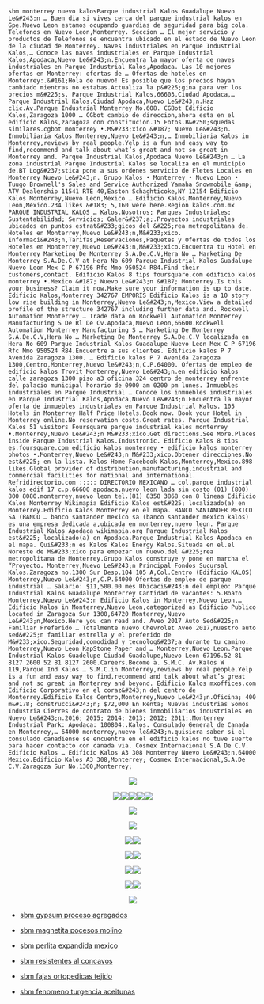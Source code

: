 
```
sbm monterrey nuevo kalosParque industrial Kalos Guadalupe Nuevo Le&#243;n … Buen dia si vives cerca del parque industrial kalos en Gpe.Nuevo Leon estamos ocupando guardias de seguridad para big cola. Telefonos en Nuevo Leon,Monterrey. Seccion … El mejor servicio y productos de Telefonos se encuentra ubicado en el estado de Nuevo Leon de la ciudad de Monterrey. Naves industriales en Parque Industrial Kalos,… Conoce las naves industriales en Parque Industrial Kalos,Apodaca,Nuevo Le&#243;n.Encuentra la mayor oferta de naves industriales en Parque Industrial Kalos,Apodaca. Las 10 mejores ofertas en Monterrey: ofertas de … Ofertas de hoteles en Monterrey:.&#161;Hola de nuevo! Es posible que los precios hayan cambiado mientras no estabas.Actualiza la p&#225;gina para ver los precios m&#225;s. Parque Industrial Kalos,66603,Ciudad Apodaca,… Parque Industrial Kalos.Ciudad Apodaca,Nuevo Le&#243;n.Haz clic.Av.Parque Industrial Monterrey No.608. CGBot Edificio Kalos,Zaragoza 1000 … CGbot cambio de direccion,ahora esta en el edificio Kalos,zaragoza con constitucion.15 Fotos.B&#250;squedas similares.cgbot monterrey •.M&#233;xico &#187; Nuevo Le&#243;n. Inmobiliaria Kalos Monterrey,Nuevo Le&#243;n,… Inmobiliaria Kalos in Monterrey,reviews by real people.Yelp is a fun and easy way to find,recommend and talk about what’s great and not so great in Monterrey and. Parque Industrial Kalos,Apodaca Nuevo Le&#243;n … La zona industrial Parque Industrial Kalos se localiza en el municipio de.BT Log&#237;stica pone a sus ordenes servicio de Fletes Locales en Monterrey Nuevo Le&#243;n. Grupo Kalos • Monterrey • Nuevo Leon • Tuugo Brownell's Sales and Service Authorized Yamaha Snowmobile &amp; ATV Dealership 11541 RTE 40,Easton Schaghticoke,NY 12154 Edificio Kalos Monterrey,Nuevo Leon,Mexico … Edificio Kalos,Monterrey,Nuevo Leon,Mexico.234 likes &#183; 5,160 were here.Region kalos.com.mx PARQUE INDUSTRIAL KALOS … Kalos.Nosotros; Parques Industriales; Sustentabilidad; Servicios; Galer&#237;a;.Proyectos industriales ubicados en puntos estrat&#233;gicos del &#225;rea metropolitana de. Hoteles en Monterrey,Nuevo Le&#243;n,M&#233;xico. Informaci&#243;n,Tarifas,Reservaciones,Paquetes y Ofertas de todos los Hoteles en Monterrey,Nuevo Le&#243;n,M&#233;xico.Encuentra tu Hotel en Monterrey Marketing De Monterrey S.A.De.C.V,Hera No … Marketing De Monterrey S.A.De.C.V at Hera No 609 Parque Industrial Kalos Guadalupe Nuevo Leon Mex C P 67196 Rfc Mmo 950524 R84.Find their customers,contact. Edificio Kalos 8 tips foursquare.com edificio kalos monterrey •.Mexico &#187; Nuevo Le&#243;n &#187; Monterrey.Is this your business? Claim it now.Make sure your information is up to date. Edificio Kalos,Monterrey 342767 EMPORIS Edificio Kalos is a 10 story low rise building in Monterrey,Nuevo Le&#243;n,Mexico.View a detailed profile of the structure 342767 including further data and. Rockwell Automation Monterrey … Trade data on Rockwell Automation Monterrey Manufacturing S De Rl De Cv.Apodaca,Nuevo Leon,66600.Rockwell Automation Monterrey Manufacturing S … Marketing De Monterrey S.A.De.C.V,Hera No … Marketing De Monterrey S.A.De.C.V localizada en Hera No 609 Parque Industrial Kalos Guadalupe Nuevo Leon Mex C P 67196 Rfc Mmo 950524 R84.Encuentre a sus clientes. Edificio kalos P 7 Avenida Zaragoza 1300. … Edificio kalos P 7 Avenida Zaragoza 1300,Centro,Monterrey,Nuevo le&#243;n,C.P.64000. Ofertas de empleo de edificio kalos Trovit Monterrey,Nuevo Le&#243;n.en edificio kalos calle zaragoza 1300 piso a3 oficina 324 centro de monterrey enfrente del palacio municipal horario de 0900 am 0200 pm lunes. Inmuebles industriales en Parque Industrial … Conoce los inmuebles industriales en Parque Industrial Kalos,Apodaca,Nuevo Le&#243;n.Encuentra la mayor oferta de inmuebles industriales en Parque Industrial Kalos. 105 Hotels in Monterrey Half Price Hotels.Book now. Book your Hotel in Monterrey online.No reservation costs.Great rates. Parque Industrial Kalos 51 visitors Foursquare parque industrial kalos monterrey •.Monterrey,Nuevo Le&#243;n M&#233;xico.Get directions.See More.Places inside Parque Industrial Kalos.Industronic. Edificio Kalos 8 tips es.foursquare.com edificio kalos monterrey • edificio kalos monterrey photos •.Monterrey,Nuevo Le&#243;n M&#233;xico.Obtener direcciones.No est&#225; en la lista. Kalos Home Facebook Kalos,Monterrey,Mexico.898 likes.Global provider of distribution,manufacturing,industrial and commercial facilities for national and international. Refridirectorio.com ::::: DIRECTORIO MEXICANO … col.parque industrial kalos edif 17 c.p.66600 apodaca,nuevo leon lada sin costo (01) (800) 800 8080.monterrey,nuevo leon tel.(81) 8358 3868 con 8 lineas Edificio Kalos Monterrey Wikimapia Edificio Kalos est&#225; localizado(a) en Monterrey.Edificio Kalos Monterrey en el mapa. BANCO SANTANDER MEXICO SA (BANCO … banco santander mexico sa (banco santander mexico kalos) es una empresa dedicada a,ubicada en monterrey,nuevo leon. Parque Industrial Kalos Apodaca wikimapia.org Parque Industrial Kalos est&#225; localizado(a) en Apodaca.Parque Industrial Kalos Apodaca en el mapa. Qui&#233;n es Kalos Kalos Energy Kalos.Situada en el.el Noreste de M&#233;xico para empezar un nuevo.del &#225;rea metropolitana de Monterrey.Grupo Kalos construye y pone en marcha el “Proyecto. Monterrey,Nuevo Le&#243;n Principal Fondos Sucursal Kalos.Zaragoza no.1300 Sur Desp.104 105 A,Col.Centro (Edificio KALOS) Monterrey,Nuevo Le&#243;n,C.P.64000 Ofertas de empleo de parque industrial … Salario: $11,500.00 mes Ubicaci&#243;n del empleo: Parque Industrial Kalos Guadalupe Monterrey Cantidad de vacantes: 5.Boato Monterrey,Nuevo Le&#243;n Edificio Kalos in Monterrey,Nuevo Leon,… Edificio Kalos in Monterrey,Nuevo Leon,categorized as Edificio Publico located in Zaragoza Sur 1300,64720 Monterrey,Nuevo Le&#243;n,Mexico.Here you can read and. Aveo 2017 Auto Sed&#225;n Familiar Preferido … Totalmente nuevo Chevrolet Aveo 2017,nuestro auto sed&#225;n familiar estrella y el preferido de M&#233;xico.Seguridad,comodidad y tecnolog&#237;a durante tu camino. Monterrey,Nuevo Leon KapStone Paper and … Monterrey,Nuevo Leon.Parque Industrial Kalos Guadelupe Ciudad Guadalupe,Nuevo Leon 67196.52 81 8127 2600 52 81 8127 2600.Careers.Become a. S.M.C. Av.Kalos W 119,Parque Ind Kalos … S.M.C.in Monterrey,reviews by real people.Yelp is a fun and easy way to find,recommend and talk about what’s great and not so great in Monterrey and beyond. Edificio Kalos mxoffices.com Edificio Corporativo en el coraz&#243;n del centro de Monterrey.Edificio Kalos Centro,Monterrey,Nuevo Le&#243;n.Oficina; 400 m&#178; construcci&#243;n; $72,000 En Renta; Nuevas industrias Somos Industria Cierres de contrato de bienes inmobiliarios industriales en Nuevo Le&#243;n.2016; 2015; 2014; 2013; 2012; 2011;.Monterrey Industrial Park: Apodaca: 100804:.Kalos. Consulado General de Canada en Monterrey,… 64000 monterrey,nuevo le&#243;n.quisiera saber si el consulado canadiense se encuentra en el edificio kalos no tuve suerte para hacer contacto con canada via. Cosmex Internacional S.A De C.V. Edificio Kalos … Edificio Kalos A3 308 Monterrey Nuevo Le&#243;n,64000 Mexico.Edificio Kalos A3 308,Monterrey; Cosmex Internacional,S.A.De C.V.Zaragoza Sur No.1300,Monterrey; 
```

<div align="center">

<a href="https://es-crusher.shibang-china.com/github&k=sbm+monterrey+nuevo+kalos"><img src="https://static.shibang-china.com/es/crusher/logo.jpg"></a>

<a href="https://es-crusher.shibang-china.com/github&k=sbm+monterrey+nuevo+kalos"><img src="https://static.shibang-china.com/es/crusher/index.jpg"></a><a href="https://es-crusher.shibang-china.com/material.htmlgithub&k=sbm+monterrey+nuevo+kalos"><img src="https://static.shibang-china.com/es/crusher/material.jpg"></a><a href="https://es-crusher.shibang-china.com/application.htmlgithub&k=sbm+monterrey+nuevo+kalos"><img src="https://static.shibang-china.com/es/crusher/application.jpg"></a><a href="https://es-crusher.shibang-china.com/aboutus.htmlgithub&k=sbm+monterrey+nuevo+kalos"><img src="https://static.shibang-china.com/es/crusher/aboutus.jpg"></a><a href="https://es-crusher.shibang-china.com/contact.htmlgithub&k=sbm+monterrey+nuevo+kalos"><img src="https://static.shibang-china.com/es/crusher/contact.jpg"></a>

<a href="https://es-crusher.shibang-china.com/github&k=sbm+monterrey+nuevo+kalos"><img src="https://static.shibang-china.com/es/crusher/banner.jpg"></a>

<a href="https://swt.shibang-china.com/github&k=sbm+monterrey+nuevo+kalos"><img src="https://static.shibang-china.com/es/crusher/text.jpg"></a>

<a href="https://swt.shibang-china.com/github&k=sbm+monterrey+nuevo+kalos"><img src="https://static.shibang-china.com/es/crusher/chat.jpg"></a><a href="https://es-crusher.shibang-china.com/contact.htmlgithub&k=sbm+monterrey+nuevo+kalos"><img src="https://static.shibang-china.com/es/crusher/message.jpg"></a>

<a href="https://es-crusher.shibang-china.com/products/pe.htmlgithub&k=sbm+monterrey+nuevo+kalos"><img src="https://static.shibang-china.com/es/crusher/pe.jpg"></a><a href="https://es-crusher.shibang-china.com/products/pf.htmlgithub&k=sbm+monterrey+nuevo+kalos"><img src="https://static.shibang-china.com/es/crusher/pf.jpg"></a>

<a href="https://es-crusher.shibang-china.com/products/hpt.htmlgithub&k=sbm+monterrey+nuevo+kalos"><img src="https://static.shibang-china.com/es/crusher/hpt.jpg"></a><a href="https://es-crusher.shibang-china.com/products/vsi.htmlgithub&k=sbm+monterrey+nuevo+kalos"><img src="https://static.shibang-china.com/es/crusher/vsi.jpg"></a>

<a href="https://es-crusher.shibang-china.com/products/klv.htmlgithub&k=sbm+monterrey+nuevo+kalos"><img src="https://static.shibang-china.com/es/crusher/klv.jpg"></a><a href="https://es-crusher.shibang-china.com/products/portable.htmlgithub&k=sbm+monterrey+nuevo+kalos"><img src="https://static.shibang-china.com/es/crusher/portable.jpg"></a>

<a href="https://swt.shibang-china.com/github&k=sbm+monterrey+nuevo+kalos"><img src="https://static.shibang-china.com/es/crusher/case.jpg"></a>

</div>


* [sbm gypsum proceso agregados](sbm%20gypsum%20proceso%20agregados.md)

* [sbm magnetita pocesos molino](sbm%20magnetita%20pocesos%20molino.md)

* [sbm perlita expandida mexico](sbm%20perlita%20expandida%20mexico.md)

* [sbm resistentes al concavos](sbm%20resistentes%20al%20concavos.md)

* [sbm fajas ortopedicas tejido](sbm%20fajas%20ortopedicas%20tejido.md)

* [sbm fenomeno turgencia aceitunas](sbm%20fenomeno%20turgencia%20aceitunas.md)